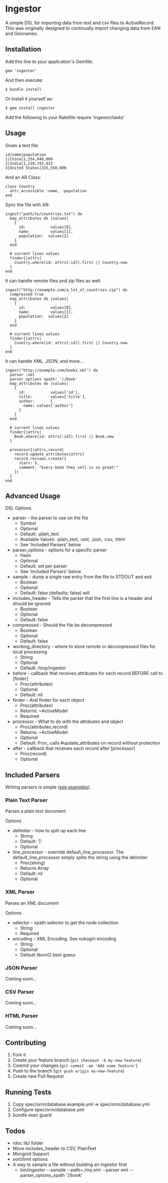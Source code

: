 # Ingestor

A simple DSL for importing data from text and csv files to ActiveRecord. This was originally designed to 
continually import changing data from EAN and Geonames.

## Installation

Add this line to your application's Gemfile:

    gem 'ingestor'

And then execute:

    $ bundle install

Or install it yourself as:

    $ gem install ingestor

Add the following to your Rakefile
    require 'ingestor/tasks'
    
## Usage

  Given a text file:

    id|name|population
    1|China|1,354,040,000
    2|India|1,210,193,422
    3|United States|315,550,000

  And an AR Class:

    class Country
      attr_accessible :name, :population
    end

  Sync the file with AR:

    ingest("path/to/countries.txt") do
      map_attributes do |values|
        {
          id:           values[0],
          name:         values[1],
          population:  values[2]
        }
      end

      # current lines values
      finder{|attrs| 
        Country.where(id: attrs[:id]).first || Country.new
      }
    end

  It can handle remote files and zip files as well.

    ingest("http://example.com/a_lot_of_countries.zip") do
      compressed true
      map_attributes do |values|
        {
          id:           values[0],
          name:         values[1],
          population:  values[2]
        }
      end

      # current lines values
      finder{|attrs| 
        Country.where(id: attrs[:id]).first || Country.new
      }
    end

  It can handle XML, JSON, and more... 
  
    ingest("http://example.com/books.xml") do
      parser :xml
      parser_options xpath: '//book'
      map_attributes do |values|
        {
          id:           values['id'],
          title:        values['title'],
          author:       {
            name: values['author']
          }
        }
      end

      # current lines values
      finder{|attrs| 
        Book.where(id: attrs[:id]).first || Book.new
      }

      processor{|attrs,record|
        record.update_attributes(attrs)
        record.reviews.create({
          stars: 5,
          comment: "Every book they sell is so great!"
        })
      }
    end  

## Advanced Usage
DSL Options
  * parser - the parser to use on the file
    * Symbol
    * Optional
    * Default: :plain_text
    * Available Values: :plain_text, :xml, :json, :csv, :html
    * See 'Included Parsers' below
  * parser_options - options for a specific parser
    * Hash
    * Optional
    * Default: set per parser
    * See 'Included Parsers' below
  * sample - dump a single raw entry from the file to STDOUT and exit
    * Boolean 
    * Optional
    * Default: false
    (defaults: false) will 
  * includes_header - Tells the parser that the first line is a header and should be ignored
    * Boolean
    * Optional
    * Default: false
  * compressed - Should the file be decompressed
    * Boolean
    * Optional
    * Default: false
  * working_directory - where to store remote or decompressed files for local processing
    * String
    * Optional
    * Default: /tmp/ingestor
  * before - callback that receives attributes for each record BEFORE call to [finder]
    * Proc(attributes)
    * Optional
    * Default: nil
  * finder - Arel finder for each object
    * Proc(attributes)
    * Returns: ~ActiveModel
    * Required
  * processor - What to do with the attributes and object
    * Proc(attributes,record)
    * Returns: ~ActiveModel
    * Optional
    * Default: Proc, calls #update_attributes on record without protection
  * after - callback that receives each record after [processor]
    * Proc(record)
    * Optional  


## Included Parsers

Writing parsers is simple ([see examples](https://github.com/coryodaniel/ingestor/tree/master/lib/ingestor/parser])).

### Plain Text Parser
  Parses a plain text document.

  Options
  * delimiter - how to split up each line
    * String
    * Default: '|'
    * Optional
  * line\_processor - override default\_line\_processor. The default\_line\_processor simply splits the string using the delimiter
    * Proc(string)
    * Returns Array
    * Default: nil
    * Optional

### XML Parser
  Parses an XML document

  Options
  * selector - xpath selector to get the node collection
    * String
    * Required
  * encoding - XML Encoding. See nokogiri encoding
    * String
    * Optional
    * Default libxml2 best guess

### JSON Parser
Coming soon...

### CSV Parser
Coming soon...

### HTML Parser
Coming soon...


## Contributing

1. Fork it
2. Create your feature branch (`git checkout -b my-new-feature`)
3. Commit your changes (`git commit -am 'Add some feature'`)
4. Push to the branch (`git push origin my-new-feature`)
5. Create new Pull Request

## Running Tests
  
  1. Copy spec/orm/database.example.yml => spec/orm/database.yml
  2. Configure spec/orm/database.yml
  3. bundle exec guard


## Todos
* rdoc lib/ folder
* Move includes_header to CSV, PlainText
* Mongoid Support
* sort/limit options
* A way to sample a file without building an ingestor first
  * bin/ingestor --sample --path=./my.xml --parser xml --parser_options_xpath '//book'